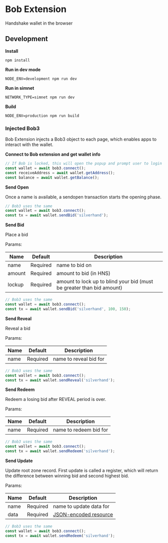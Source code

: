 # Bob Extension

Handshake wallet in the browser


## Development

**Install**
```
npm install 
```

**Run in dev mode**
```
NODE_ENV=development npm run dev
```

**Run in simnet**
```
NETWORK_TYPE=simnet npm run dev
```

**Build**
```
NODE_ENV=production npm run build
```

### Injected Bob3 

Bob Extension injects a Bob3 object to each page, which enables apps to interact with the wallet. 

**Connect to Bob extension and get wallet info**
```js
// If Bob is locked, this will open the popup and prompt user to login
const wallet = await bob3.connect();
const receiveAddress = await wallet.getAddress();
const balance = await wallet.getBalance();
```

**Send Open**

Once a name is available, a sendopen transaction starts the opening phase.

```js
// Bob3 uses the same
const wallet = await bob3.connect();
const tx = await wallet.sendBid('silverhand');
```

**Send Bid**

Place a bid

Params:

| Name  | Default | Description |
| ------------- | ------------- |-------------|
| name  | Required  | name to bid on |
| amount  | Required  | amount to bid (in HNS) |
| lockup  | Required  | amount to lock up to blind your bid (must be greater than bid amount) |

```js
// Bob3 uses the same
const wallet = await bob3.connect();
const tx = await wallet.sendBid('silverhand', 100, 150);
```

**Send Reveal**

Reveal a bid

Params:

| Name  | Default | Description |
| ------------- | ------------- |-------------|
| name  | Required  | name to reveal bid for |

```js
// Bob3 uses the same
const wallet = await bob3.connect();
const tx = await wallet.sendReveal('silverhand');
```

**Send Redeem**

Redeem a losing bid after REVEAL period is over.

Params:

| Name  | Default | Description |
| ------------- | ------------- |-------------|
| name  | Required  | name to redeem bid for |

```js
// Bob3 uses the same
const wallet = await bob3.connect();
const tx = await wallet.sendRedeem('silverhand');
```

**Send Update**

Update root zone record. First update is called a register, which will return the difference between winning bid and second highest bid. 

Params:

| Name  | Default | Description |
| ------------- | ------------- |-------------|
| name  | Required  | name to update data for |
| data  | Required  | [JSON-encoded resource](https://hsd-dev.org/api-docs/#resource-object) |

```js
// Bob3 uses the same
const wallet = await bob3.connect();
const tx = await wallet.sendRedeem('silverhand');
```



